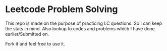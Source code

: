 <h1> Leetcode Problem Solving </h1>
This repo is made on the purpose of practicing LC questions. So I can keep the stats in mind. Also lookup to codes and problems which I have done earlier/Submitted on.

Fork it and feel free to use it.
